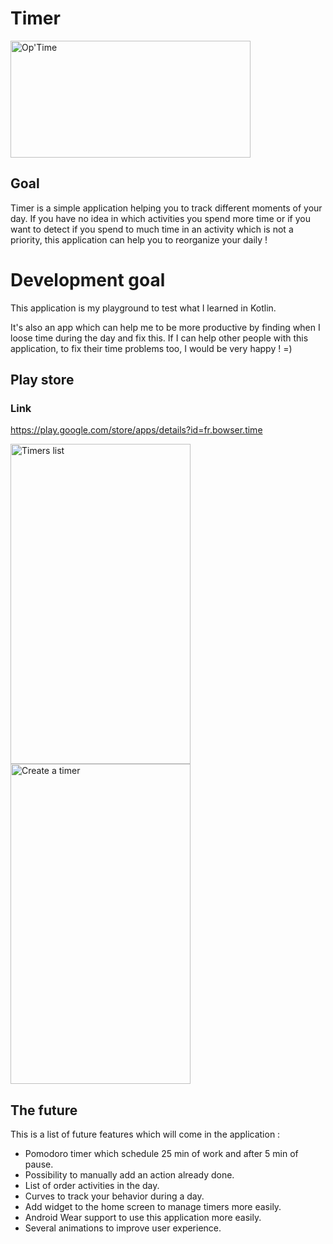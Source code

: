 # Timer

<img src="https://raw.githubusercontent.com/bowserf/behaviortracker/dev/storeresources/background/english/background.png" width="384" height="187" title="Op'Time">

## Goal

Timer is a simple application helping you to track different moments of your day. If you have no
idea in which activities you spend more time or if you want to detect if you spend to much time in
an activity which is not a priority, this application can help you to reorganize your daily !

# Development goal

This application is my playground to test what I learned in Kotlin.

It's also an app which can help me to be more productive by finding when I loose time during the day
and fix this. If I can help other people with this application, to fix their time problems too,
I would be very happy ! =)

## Play store

### Link

https://play.google.com/store/apps/details?id=fr.bowser.time

<img src="https://raw.githubusercontent.com/bowserf/behaviortracker/dev/storeresources/screenshoot/timer_fragment_english.png" width="288" height="512" title="Timers list"> <img src="https://raw.githubusercontent.com/bowserf/behaviortracker/dev/storeresources/screenshoot/create_timer_english.png" width="288" height="512" title="Create a timer">

## The future

This is a list of future features which will come in the application :

- Pomodoro timer which schedule 25 min of work and after 5 min of pause.
- Possibility to manually add an action already done.
- List of order activities in the day.
- Curves to track your behavior during a day.
- Add widget to the home screen to manage timers more easily.
- Android Wear support to use this application more easily.
- Several animations to improve user experience.